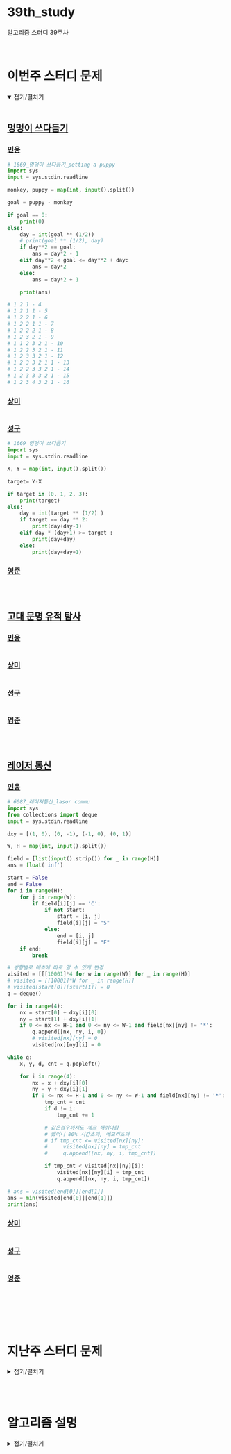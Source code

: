 # 39th_study

알고리즘 스터디 39주차

<br/>

# 이번주 스터디 문제

<details markdown="1" open>
<summary>접기/펼치기</summary>

<br/>

## [멍멍이 쓰다듬기](https://www.acmicpc.net/problem/1669)

### [민웅](./멍멍이%20쓰다듬기/민웅.py)

```py
# 1669_멍멍이 쓰다듬기_petting a puppy
import sys
input = sys.stdin.readline

monkey, puppy = map(int, input().split())

goal = puppy - monkey

if goal == 0:
    print(0)
else:
    day = int(goal ** (1/2))
    # print(goal ** (1/2), day)
    if day**2 == goal:
        ans = day*2 - 1
    elif day**2 < goal <= day**2 + day:
        ans = day*2
    else:
        ans = day*2 + 1

    print(ans)

# 1 2 1 - 4
# 1 2 1 1 - 5
# 1 2 2 1 - 6
# 1 2 2 1 1 - 7
# 1 2 2 2 1 - 8
# 1 2 3 2 1 - 9
# 1 1 2 3 2 1 - 10
# 1 2 2 3 2 1 - 11
# 1 2 3 3 2 1 - 12
# 1 2 3 3 2 1 1 - 13
# 1 2 2 3 3 2 1 - 14
# 1 2 3 3 3 2 1 - 15
# 1 2 3 4 3 2 1 - 16
```

### [상미](./멍멍이%20쓰다듬기/상미.py)

```py

```

### [성구](./멍멍이%20쓰다듬기/성구.py)

```py
# 1669 멍멍이 쓰다듬기
import sys
input = sys.stdin.readline

X, Y = map(int, input().split())

target= Y-X

if target in (0, 1, 2, 3):
    print(target)
else:
    day = int(target ** (1/2) )
    if target == day ** 2:
        print(day+day-1)
    elif day * (day+1) >= target :
        print(day+day)
    else:
        print(day+day+1)

```

### [영준](./멍멍이%20쓰다듬기/영준.py)

```py
```

<br/>

## [고대 문명 유적 탐사](https://www.codetree.ai/training-field/frequent-problems/problems/ancient-ruin-exploration/description?page=1&pageSize=20)

### [민웅](./고대%20문명%20유적%20탐사/민웅.py)

```py
```

### [상미](./고대%20문명%20유적%20탐사/상미.py)

```py
```

### [성구](./고대%20문명%20유적%20탐사/성구.py)

```py

```

### [영준](./고대%20문명%20유적%20탐사/영준.py)

```py
```

<br/>

## [레이저 통신](https://www.acmicpc.net/problem/6087)

### [민웅](./레이저%20통신/민웅.py)

```py
# 6087_레이저통신_lasor commu
import sys
from collections import deque
input = sys.stdin.readline

dxy = [(1, 0), (0, -1), (-1, 0), (0, 1)]

W, H = map(int, input().split())

field = [list(input().strip()) for _ in range(H)]
ans = float('inf')

start = False
end = False
for i in range(H):
    for j in range(W):
        if field[i][j] == 'C':
            if not start:
                start = [i, j]
                field[i][j] = "S"
            else:
                end = [i, j]
                field[i][j] = "E"
    if end:
        break

# 방향별로 애초에 따로 알 수 있게 변경
visited = [[[10001]*4 for w in range(W)] for _ in range(H)]
# visited = [[10001]*W for _ in range(H)]
# visited[start[0]][start[1]] = 0
q = deque()

for i in range(4):
    nx = start[0] + dxy[i][0]
    ny = start[1] + dxy[i][1]
    if 0 <= nx <= H-1 and 0 <= ny <= W-1 and field[nx][ny] != '*':
        q.append([nx, ny, i, 0])
        # visited[nx][ny] = 0
        visited[nx][ny][i] = 0

while q:
    x, y, d, cnt = q.popleft()

    for i in range(4):
        nx = x + dxy[i][0]
        ny = y + dxy[i][1]
        if 0 <= nx <= H-1 and 0 <= ny <= W-1 and field[nx][ny] != '*':
            tmp_cnt = cnt
            if d != i:
                tmp_cnt += 1

            # 같은경우까지도 체크 해줘야함
            # 했더니 80% 시간초과, 메모리초과
            # if tmp_cnt <= visited[nx][ny]:
            #     visited[nx][ny] = tmp_cnt
            #     q.append([nx, ny, i, tmp_cnt])

            if tmp_cnt < visited[nx][ny][i]:
                visited[nx][ny][i] = tmp_cnt
                q.append([nx, ny, i, tmp_cnt])

# ans = visited[end[0]][end[1]]
ans = min(visited[end[0]][end[1]])
print(ans)

```

### [상미](./레이저%20통신/상미.py)

```py

```

### [성구](./레이저%20통신/성구.py)

```py
```

### [영준](./레이저%20통신/영준.py)

```py

```

<br/>

</details>

<br/><br/>

# 지난주 스터디 문제

<details markdown="1">
<summary>접기/펼치기</summary>

<br/>

## [석유 시추](https://school.programmers.co.kr/learn/courses/30/lessons/250136)

### [민웅](./석유%20시추/민웅.py)

```py
from collections import deque
dxy = [(0, 1), (0, -1), (1, 0), (-1, 0)]

def solution(land):
    answer = 0
    
    h = len(land)
    w = len(land[0])
    
    visited = [[0]*w for _ in range(h)]
    group = [[0]*w for _ in range(h)]
    
    g_idx = 1
    for i in range(h):
        for j in range(w):
            if land[i][j] and not visited[i][j]:
                q = deque()
                tmp = []
                cnt = 0
                q.append([i, j])
                visited[i][j] = 1
                while q:
                    x, y = q.popleft()
                    tmp.append((x, y))
                    cnt += 1
                    
                    for d in dxy:
                        nx = x + d[0]
                        ny = y + d[1]
                        
                        if 0 <= nx <= h-1 and 0 <= ny <= w-1:
                            if land[nx][ny] and not visited[nx][ny]:
                                q.append([nx, ny])
                                visited[nx][ny] = 1
                for t in tmp:
                    x, y = t
                    group[x][y] = g_idx
                    visited[x][y] = cnt
                g_idx += 1
    
    
    
    for k in range(w):
        tmp_ans = 0
        g_check = set()
        for l in range(h):
            if group[l][k] and group[l][k] not in g_check:
                g_check.add(group[l][k])
                tmp_ans += visited[l][k]
        if tmp_ans > answer:
            answer = tmp_ans
    # print("V =", visited)
    # print("G =", group)
    return answer
```

### [상미](./석유%20시추/상미.py)

```py

```

### [성구](./석유%20시추/성구.py)

```py
from collections import deque

def solution(land):
    answer = 0
    direction = [(0,-1), (0,1), (-1,0), (1,0)]
    n = len(land)
    m = len(land[0])
    
    def bfs(start_i, start_j, index):
        que = deque([(start_i, start_j)])
        
        storage = 1
        while que:
            i, j = que.popleft()
            
            for di, dj in direction:
                ni,nj = di+i,dj+j
                if 0 <= ni < n and 0 <= nj < m and not visited[ni][nj] and land[ni][nj]:
                    visited[ni][nj] = index
                    storage += 1        
                    que.append((ni,nj))
        
        return storage 
    
    
    
    visited = [[0] * m for _ in range(n)]
    cnt = 1
    oils = [0]
    
    for i in range(n):
        for j in range(m):
            if not visited[i][j] and land[i][j]:
                visited[i][j]= cnt
                oils.append(bfs(i, j, cnt))
                cnt += 1
    
    print(oils)
    
    # [print(visited[a]) for a in range(n)]
    v = set()
    for j in range(m):
        v.clear()
        oil = 0
        for i in range(n):
            if visited[i][j] not in v:
                v.add(visited[i][j])
                oil += oils[visited[i][j]]
        # print(oil, v)
        answer = max(answer, oil)        
    
    return answer
```

### [영준](./석유%20시추/영준.py)

```py

```

 

</details>

<br/><br/>

# 알고리즘 설명

<details markdown="1">
<summary>접기/펼치기</summary>

</details>
